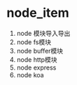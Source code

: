 # node_item

1. node 模块导入导出
2. node fs模块
3. node buffer模块
4. node http模块
5. node express
6. node koa

